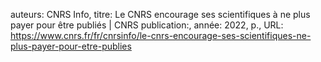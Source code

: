 auteurs: CNRS Info, 
titre: Le CNRS encourage ses scientifiques à ne plus payer pour être publiés | CNRS
publication:, 
année: 2022, 
p.,
URL: https://www.cnrs.fr/fr/cnrsinfo/le-cnrs-encourage-ses-scientifiques-ne-plus-payer-pour-etre-publies

